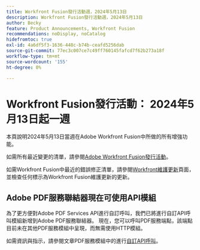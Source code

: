```yaml
---
title: Workfront Fusion發行活動週，2024年5月13日
description: Workfront Fusion發行活動週，2024年5月13日
author: Becky
feature: Product Announcements, Workfront Fusion
recommendations: noDisplay, noCatalog
hidefromtoc: true
exl-id: 4a6df5f3-1636-448c-b74b-ceafd5256dab
source-git-commit: 77ec3c007ce7c49ff760145fafcd7f62b273a18f
workflow-type: tm+mt
source-wordcount: '155'
ht-degree: 0%

---
```


# Workfront Fusion發行活動： 2024年5月13日起一週

本頁說明2024年5月13日當週在Adobe Workfront Fusion中所做的所有增強功能。

如需所有最近變更的清單，請參閱[Adobe Workfront Fusion發行活動](/help/workfront-fusion/fusion-product-releases/fusion-release-activity.md)。

如需Workfront Fusion中最近的錯誤修正清單，請參閱[Workfront維護更新](https://experienceleague.adobe.com/docs/workfront-known-issues/releases/current-updates.html)頁面，並檢查任何標示為Workfront Fusion維護更新的更新。

## Adobe PDF服務聯結器現在可使用API模組

為了更方便對Adobe PDF Services API進行自訂呼叫，我們已將進行自訂API呼叫模組新增到Adobe PDF服務聯結器。 現在，您可以呼叫PDF服務端點，該端點目前未在其他PDF服務模組中呈現，而無需使用HTTP模組。

如需資訊與指示，請參閱文章PDF服務模組中的進行[自訂API呼叫](/help/workfront-fusion/references/apps-and-modules/adobe-connectors/pdf-modules.md#make-a-custom-api-call)。
